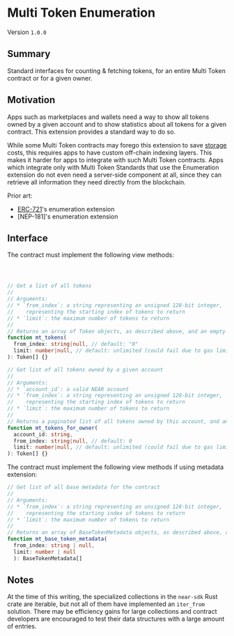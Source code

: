 # Multi Token Enumeration

Version `1.0.0`

## Summary

Standard interfaces for counting & fetching tokens, for an entire Multi Token contract or for a given owner.

## Motivation

Apps such as marketplaces and wallets need a way to show all tokens owned by a given account and to show statistics about all tokens for a given contract. This extension provides a standard way to do so.

While some Multi Token contracts may forego this extension to save [storage] costs, this requires apps to have custom off-chain indexing layers. This makes it harder for apps to integrate with such Multi Token contracts. Apps which integrate only with Multi Token Standards that use the Enumeration extension do not even need a server-side component at all, since they can retrieve all information they need directly from the blockchain.

Prior art:

- [ERC-721]'s enumeration extension
- [NEP-181]'s enumeration extension

## Interface

The contract must implement the following view methods:

```ts



// Get a list of all tokens
//
// Arguments:
// * `from_index`: a string representing an unsigned 128-bit integer,
//    representing the starting index of tokens to return
// * `limit`: the maximum number of tokens to return
//
// Returns an array of Token objects, as described above, and an empty array if there are no tokens
function mt_tokens(
  from_index: string|null, // default: "0"
  limit: number|null, // default: unlimited (could fail due to gas limit)
): Token[] {}

// Get list of all tokens owned by a given account
//
// Arguments:
// * `account_id`: a valid NEAR account
// * `from_index`: a string representing an unsigned 128-bit integer,
//    representing the starting index of tokens to return
// * `limit`: the maximum number of tokens to return
//
// Returns a paginated list of all tokens owned by this account, and an empty array if there are no tokens
function mt_tokens_for_owner(
  account_id: string,
  from_index: string|null, // default: 0
  limit: number|null, // default: unlimited (could fail due to gas limit)
): Token[] {}
```

The contract must implement the following view methods if using metadata extension:

```ts
// Get list of all base metadata for the contract
//
// Arguments:
// * `from_index`: a string representing an unsigned 128-bit integer,
//    representing the starting index of tokens to return
// * `limit`: the maximum number of tokens to return
//
// Returns an array of BaseTokenMetadata objects, as described above, and an empty array if there are no tokens
function mt_base_token_metadata(
  from_index: string | null,
  limit: number | null
  ): BaseTokenMetadata[]
```


## Notes

At the time of this writing, the specialized collections in the `near-sdk` Rust crate are iterable, but not all of them have implemented an `iter_from` solution. There may be efficiency gains for large collections and contract developers are encouraged to test their data structures with a large amount of entries. 

  [ERC-721]: https://eips.ethereum.org/EIPS/eip-721
  [storage]: https://docs.near.org/docs/concepts/storage-staking
